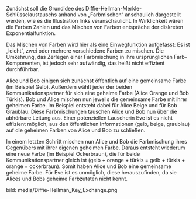 Zunächst soll die Grundidee des Diffie-Hellman-Merkle-Schlüsselaustauschs anhand von „Farbmischen“ anschaulich dargestellt werden, wie es die Illustration links veranschaulicht. In Wirklichkeit wären die Farben Zahlen und das Mischen von Farben entspräche der diskreten Exponentialfunktion.

Das Mischen von Farben wird hier als eine Einwegfunktion aufgefasst: Es ist „leicht“, zwei oder mehrere verschiedene Farben zu mischen. Die Umkehrung, das Zerlegen einer Farbmischung in ihre ursprünglichen Farb-Komponenten, ist jedoch sehr aufwändig, das heißt nicht effizient durchführbar.

Alice und Bob einigen sich zunächst öffentlich auf eine gemeinsame Farbe (im Beispiel Gelb). Außerdem wählt jeder der beiden Kommunikationspartner für sich eine geheime Farbe (Alice Orange und Bob Türkis). Bob und Alice mischen nun jeweils die gemeinsame Farbe mit ihrer geheimen Farbe. Im Beispiel entsteht dabei für Alice Beige und für Bob Graublau. Diese Farbmischungen tauschen Alice und Bob nun über die abhörbare Leitung aus. Einer potenziellen Lauscherin Eve ist es nicht effizient möglich, aus den öffentlichen Informationen (gelb, beige, graublau) auf die geheimen Farben von Alice und Bob zu schließen.

In einem letzten Schritt mischen nun Alice und Bob die Farbmischung ihres Gegenübers mit ihrer eigenen geheimen Farbe. Daraus entsteht wiederum eine neue Farbe (im Beispiel Ockerbraun), die für beide Kommunikationspartner gleich ist (gelb + orange + türkis = gelb + türkis + orange = ockerbraun). Somit haben Alice und Bob eine gemeinsame geheime Farbe. Für Eve ist es unmöglich, diese herauszufinden, da sie Alices und Bobs geheime Farbzutaten nicht kennt.

bild: media/Diffie-Hellman_Key_Exchange.png
